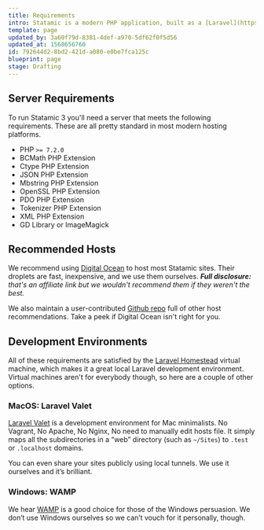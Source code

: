 ```yaml
---
title: Requirements
intro: Statamic is a modern PHP application, built as a [Laravel](https://laravel.com) package and has the same server requirements as &mdash; you guessed it &mdash; Laravel itself. If you'd like to work with image assets, you'll also need an image transformation library like GD Library or ImageMagick.
template: page
updated_by: 3a60f79d-8381-4def-a970-5df62f0f5d56
updated_at: 1568656760
id: 792644d2-8bd2-421d-a080-e0be7fca125c
blueprint: page
stage: Drafting
---
```

## Server Requirements

To run Statamic 3 you'll need a server that meets the following requirements. These are all pretty standard in most modern hosting platforms.

- PHP `>= 7.2.0`
- BCMath PHP Extension
- Ctype PHP Extension
- JSON PHP Extension
- Mbstring PHP Extension
- OpenSSL PHP Extension
- PDO PHP Extension
- Tokenizer PHP Extension
- XML PHP Extension
- GD Library or ImageMagick

## Recommended Hosts

We recommend using [Digital Ocean][do] to host most Statamic sites. Their droplets are fast, inexpensive, and we use them ourselves. _**Full disclosure:** that's an affiliate link but we wouldn't recommend them if they weren't the best._

We also maintain a user-contributed [Github repo][hosts] full of other host recommendations. Take a peek if Digital Ocean isn't right for you.

## Development Environments

All of these requirements are satisfied by the [Laravel Homestead][homestead] virtual machine, which makes it a great local Laravel development environment. Virtual machines aren't for everybody though, so here are a couple of other options.

### MacOS: Laravel Valet

[Laravel Valet][valet] is a development environment for Mac minimalists. No Vagrant, No Apache, No Nginx, No need to manually edit hosts file. It simply maps all the subdirectories in a “web” directory (such as `~/Sites`) to `.test` or `.localhost` domains.

You can even share your sites publicly using local tunnels. We use it ourselves and it’s brilliant.

### Windows: WAMP

We hear [WAMP][wamp] is a good choice for those of the Windows persuasion. We don’t use Windows ourselves so we can’t vouch for it personally, though.

[do]: https://m.do.co/c/6469827e2269
[hosts]: https://github.com/statamic/hosts
[homestead]: https://laravel.com/docs/6.x/homestead
[valet]: https://laravel.com/docs/valet
[wamp]: http://www.wampserver.com/
